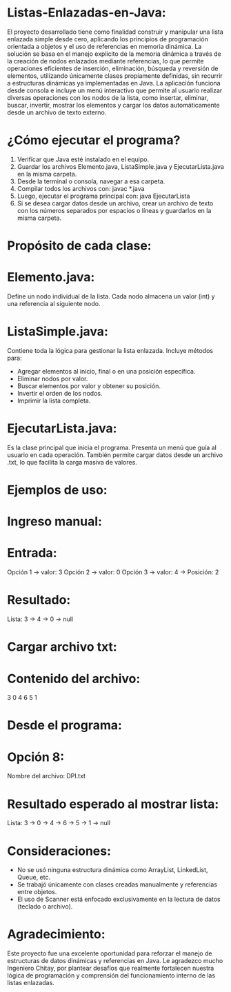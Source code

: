 # Listas-Enlazadas-en-Java:

El proyecto desarrollado tiene como finalidad construir y manipular una lista enlazada simple desde cero, aplicando los principios de programación orientada a objetos y el uso de referencias en memoria dinámica. La solución se basa en el manejo explícito de la memoria dinámica a través de la creación de nodos enlazados mediante referencias, lo que permite operaciones eficientes de inserción, eliminación, búsqueda y reversión de elementos, utilizando únicamente clases propiamente definidas, sin recurrir a estructuras dinámicas ya implementadas en Java. La aplicación funciona desde consola e incluye un menú interactivo que permite al usuario realizar diversas operaciones con los nodos de la lista, como insertar, eliminar, buscar, invertir, mostrar los elementos y cargar los datos automáticamente desde un archivo de texto externo.

# ¿Cómo ejecutar el programa? 

1. Verificar que Java esté instalado en el equipo.
2. Guardar los archivos Elemento.java, ListaSimple.java y EjecutarLista.java en la misma carpeta.
3. Desde la terminal o consola, navegar a esa carpeta.
4. Compilar todos los archivos con: javac *.java
5. Luego, ejecutar el programa principal con: java EjecutarLista
6. Si se desea cargar datos desde un archivo, crear un archivo de texto con los números separados por espacios o líneas y guardarlos en la misma carpeta.

# Propósito de cada clase:

# Elemento.java:
Define un nodo individual de la lista. Cada nodo almacena un valor (int) y una referencia al siguiente nodo.

# ListaSimple.java: 
Contiene toda la lógica para gestionar la lista enlazada. Incluye métodos para:
- Agregar elementos al inicio, final o en una posición específica.
- Eliminar nodos por valor.
- Buscar elementos por valor y obtener su posición.
- Invertir el orden de los nodos.
- Imprimir la lista completa.

# EjecutarLista.java:
Es la clase principal que inicia el programa. Presenta un menú que guía al usuario en cada operación. También permite cargar datos desde un archivo .txt, lo que facilita la carga masiva de valores.

# Ejemplos de uso:

# Ingreso manual:

# Entrada:
Opción 1 → valor: 3
Opción 2 → valor: 0
Opción 3 → valor: 4 → Posición: 2

# Resultado:
Lista: 3 -> 4 -> 0 -> null

# Cargar archivo txt:

# Contenido del archivo:
3 0 4 6 5 1 

# Desde el programa:
# Opción 8:
Nombre del archivo: DPI.txt 

# Resultado esperado al mostrar lista:
Lista: 3 -> 0 -> 4 -> 6 -> 5 -> 1 -> null

# Consideraciones:

- No se usó ninguna estructura dinámica como ArrayList, LinkedList, Queue, etc.
- Se trabajó únicamente con clases creadas manualmente y referencias entre objetos.
- El uso de Scanner está enfocado exclusivamente en la lectura de datos (teclado o archivo).

# Agradecimiento:

Este proyecto fue una excelente oportunidad para reforzar el manejo de estructuras de datos dinámicas y referencias en Java. Le agradezco mucho Ingeniero Chitay, por plantear desafíos que realmente fortalecen nuestra lógica de programación y comprensión del funcionamiento interno de las listas enlazadas. 
